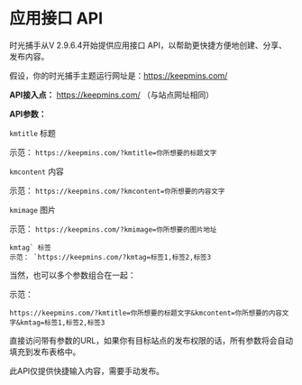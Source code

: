 # 应用接口 API

时光捕手从V 2.9.6.4开始提供应用接口 API，以帮助更快捷方便地创建、分享、发布内容。

假设，你的时光捕手主题运行网址是：https://keepmins.com/

**API接入点：** https://keepmins.com/ （与站点网址相同）

**API参数：**

`kmtitle` 标题

示范： `https://keepmins.com/?kmtitle=你所想要的标题文字`

 

`kmcontent` 内容

示范： `https://keepmins.com/?kmcontent=你所想要的内容文字`

 

`kmimage` 图片

示范： `https://keepmins.com/?kmimage=你所想要的图片地址`

 

```
kmtag` 标签
示范： `https://keepmins.com/?kmtag=标签1,标签2,标签3
```

 

当然，也可以多个参数组合在一起：

示范：

```
https://keepmins.com/?kmtitle=你所想要的标题文字&kmcontent=你所想要的内容文字&kmtag=标签1,标签2,标签3
```

 

直接访问带有参数的URL，如果你有目标站点的发布权限的话，所有参数将会自动填充到发布表格中。

此API仅提供快捷输入内容，需要手动发布。